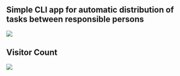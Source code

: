  ## Simple CLI app for automatic distribution of tasks between responsible persons
 <img src="https://img.shields.io/badge/Made With-Go_v1.19-blue">

## Visitor Count
![](https://profile-counter.glitch.me/comr8/count.svg)
